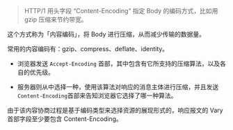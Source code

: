

> HTTP/1 用头字段 “Content-Encoding” 指定 Body 的编码方式，比如用 gzip 压缩来节约带宽。

这个方式称为「内容编码」，将 Body 进行压缩，从而减少传输的数据量。

常用的内容编码有：gzip、compress、deflate、identity。



+ 浏览器发送 `Accept-Encoding` 首部，其中包含有它所支持的压缩算法，以及各自的优先级。

+ 服务器则从中选择一种，使用该算法对响应的消息主体进行压缩，并且发送 `Content-Encoding`首部来告知浏览器它选择了哪一种算法。

  

由于该内容协商过程是基于编码类型来选择资源的展现形式的，响应报文的 Vary 首部字段至少要包含 Content-Encoding。